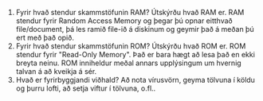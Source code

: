 1. Fyrir hvað stendur skammstöfunin RAM? Útskýrðu hvað RAM er.
        RAM stendur fyrir Random Access Memory og þegar þú opnar eitthvað 
	file/document, þá les ramið file-ið á diskinum og geymir það á 
	meðan þú ert með það opið.
2. Fyrir hvað stendur skammstöfunin ROM? Útskýrðu hvað ROM er.
	ROM stendur fyrir "Read-Only Memory". Það er bara hægt að lesa það en
	ekki breyta neinu. ROM inniheldur meðal annars upplýsingum um hvernig
	talvan á að kveikja á sér.
3. Hvað er fyrirbyggjandi viðhald?
	Að nota vírusvörn, geyma tölvuna í köldu og þurru lofti, að
	setja viftur í tölvuna, o.fl..
